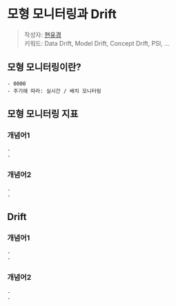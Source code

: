# 모형 모니터링과 Drift
> 작성자: [현유경](github.com/id)   
> 키워드: Data Drift, Model Drift, Concept Drift, PSI, ...

## 모형 모니터링이란?
    - 0000
    - 주기에 따라: 실시간 / 배치 모니터링 

## 모형 모니터링 지표
### **개념어1**
    -
    - 

### **개념어2**
    - 
    - 


## Drift
### **개념어1**
    -
    - 

### **개념어2**
    - 
    - 
